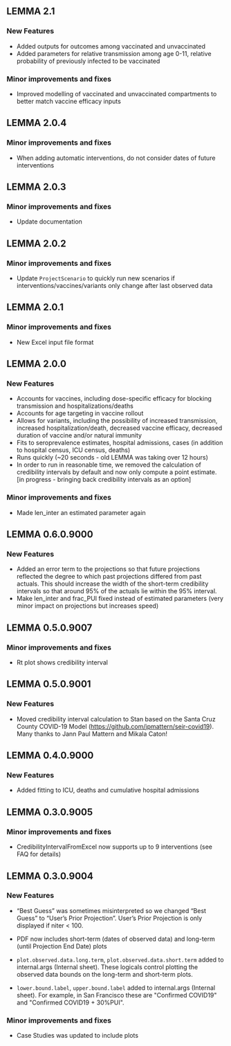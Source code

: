 ## LEMMA 2.1
### New Features
* Added outputs for outcomes among vaccinated and unvaccinated
* Added parameters for relative transmission among age 0-11, relative probability of previously infected to be vaccinated

### Minor improvements and fixes 
* Improved modelling of vaccinated and unvaccinated compartments to better match vaccine efficacy inputs

## LEMMA 2.0.4
### Minor improvements and fixes 
* When adding automatic interventions, do not consider dates of future interventions

## LEMMA 2.0.3
### Minor improvements and fixes 
* Update documentation

## LEMMA 2.0.2
### Minor improvements and fixes 
* Update `ProjectScenario` to quickly run new scenarios if interventions/vaccines/variants only change after last observed data

## LEMMA 2.0.1
### Minor improvements and fixes 
* New Excel input file format

## LEMMA 2.0.0
### New Features
* Accounts for vaccines, including dose-specific efficacy for blocking transmission and hospitalizations/deaths
* Accounts for age targeting in vaccine rollout
* Allows for variants, including the possibility of increased transmission, increased hospitalization/death, decreased vaccine efficacy, decreased duration of vaccine and/or natural immunity
* Fits to seroprevalence estimates, hospital admissions, cases (in addition to hospital census, ICU census, deaths)
* Runs quickly (~20 seconds - old LEMMA was taking over 12 hours)
* In order to run in reasonable time, we removed the calculation of credibility intervals by default and now only compute a point estimate. [in progress - bringing back credibility intervals as an option]

### Minor improvements and fixes 
* Made len_inter an estimated parameter again

## LEMMA 0.6.0.9000
### New Features
* Added an error term to the projections so that future projections reflected the degree to which past projections differed from past actuals. This should increase the width of the short-term credibility intervals so that around 95% of the actuals lie within the 95% interval.
* Make len_inter and frac_PUI fixed instead of estimated parameters (very minor impact on projections but increases speed)

## LEMMA 0.5.0.9007  
### Minor improvements and fixes  
* Rt plot shows credibility interval

## LEMMA 0.5.0.9001   
### New Features
* Moved credibility interval calculation to Stan based on the Santa Cruz County COVID-19 Model (https://github.com/jpmattern/seir-covid19). Many thanks to Jann Paul Mattern and Mikala Caton!

## LEMMA 0.4.0.9000  
### New Features  
* Added fitting to ICU, deaths and cumulative hospital admissions

## LEMMA 0.3.0.9005    
### Minor improvements and fixes  
* CredibilityIntervalFromExcel now supports up to 9 interventions (see FAQ for details)

## LEMMA 0.3.0.9004   
### New Features  
* “Best Guess” was sometimes misinterpreted so we changed “Best Guess” to “User’s Prior Projection”. User’s Prior Projection is only displayed if niter < 100.

* PDF now includes short-term (dates of observed data) and long-term (until Projection End Date) plots

* `plot.observed.data.long.term`, `plot.observed.data.short.term` added to internal.args (Internal sheet). These logicals control plotting the observed data bounds on the long-term and short-term plots.

* `lower.bound.label`, `upper.bound.label` added to internal.args (Internal sheet). For example, in San Francisco these are "Confirmed COVID19" and "Confirmed COVID19 + 30%PUI".

### Minor improvements and fixes
* Case Studies was updated to include plots
